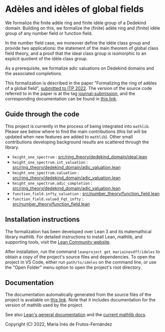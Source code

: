 # Adèles and idèles of global fields

We formalize the finite adèle ring and finite idèle group of a Dedekind domain. Building on this, we formalize the (finite) adèle ring and (finite) idèle group of any number field or function field.

In the number field case, we moreover define the idèle class group and provide two applications: the statement of the main theorem of global class field theory, and a proof that the ideal class group is isomorphic to an explicit quotient of the idèle class group.

As a prerequisite, we formalize adic valuations on Dedekind domains and the associated completions.

This formalization is described in the paper "Formalizing the ring of adèles of a global field", [submitted to ITP 2022](https://itpconference.github.io/ITP22/cfp.html). The version of the source code referred to in the paper is at the tag [journal-submission](https://github.com/mariainesdff/ideles/tree/journal-submission), and the corresponding documentation can be found in [this link](https://mariainesdff.github.io/ideles/journal-submission).

## Guide through the code

This project is currently in the process of being integrated into `mathlib`. Please see below where to find the main contributions (this list will be updated when new features are added to `mathlib`). Other small contributions developing background results are scattered through the library.
- `height_one_spectrum` : [src/ring_theory/dedekind_domain/ideal.lean](https://leanprover-community.github.io/mathlib_docs/ring_theory/dedekind_domain/ideal.html#height-one-spectrum-of-a-dedekind-domain)
- `height_one_spectrum.int_valuation` : [src/ring_theory/dedekind_domain/adic_valuation.lean](https://leanprover-community.github.io/mathlib_docs/ring_theory/dedekind_domain/adic_valuation.html#is_dedekind_domain.height_one_spectrum.int_valuation)
- `height_one_spectrum.valuation` : [src/ring_theory/dedekind_domain/adic_valuation.lean](https://leanprover-community.github.io/mathlib_docs/ring_theory/dedekind_domain/adic_valuation.html#is_dedekind_domain.height_one_spectrum.valuation)
- `height_one_spectrum.adic_completion` : [src/ring_theory/dedekind_domain/adic_valuation.lean](https://leanprover-community.github.io/mathlib_docs/ring_theory/dedekind_domain/adic_valuation.html#is_dedekind_domain.height_one_spectrum.adic_completion)
- `function_field.infty_valuation` : [src/number_theory/function_field.lean](https://leanprover-community.github.io/mathlib_docs/number_theory/function_field.html#function_field.infty_valuation_def)
- `function_field.valued_Fqt_infty` : [src/number_theory/function_field.lean](https://leanprover-community.github.io/mathlib_docs/number_theory/function_field.html#function_field.valued_Fqt_infty)

## Installation instructions
The formalization has been developed over Lean 3 and its matemathical library mathlib. For detailed instructions to install Lean, mathlib, and supporting tools, visit the [Lean Community website](https://leanprover-community.github.io/get_started.html).

After installation, run the command `leanproject get mariainesdff/ideles` to obtain a copy of the project's source files and dependencies. To open the project in VS Code, either run `path/to/ideles` on the command line, or use the "Open Folder" menu option to open the project's root directory.

## Documentation

The documentation automatically generated from the source files of the project is available on [this link](https://mariainesdff.github.io/ideles). Note that it includes documentation for the version of mathlib used by the project.

See also [Lean's general documentation](https://leanprover.github.io/documentation/) and the [current mathlib docs](https://leanprover-community.github.io/mathlib_docs).

Copyright (C) 2022, María Inés de Frutos-Fernández
